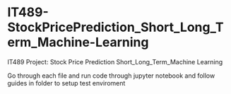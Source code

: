 # IT489-StockPricePrediction_Short_Long_Term_Machine-Learning
IT489 Project: Stock Price Prediction Short_Long_Term_Machine Learning

Go through each file and run code through jupyter notebook and follow guides in folder to setup test enviroment
